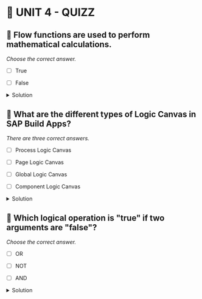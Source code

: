 # 🌸 UNIT 4 - QUIZZ

## 💮 Flow functions are used to perform mathematical calculations.

_Choose the correct answer._

- [ ] True

- [ ] False

<details>
  <summary>Solution</summary>

- [ ] True

- [ ] False

</details>

## 💮 What are the different types of Logic Canvas in SAP Build Apps?

_There are three correct answers._

- [ ] Process Logic Canvas

- [ ] Page Logic Canvas

- [ ] Global Logic Canvas

- [ ] Component Logic Canvas

<details>
  <summary>Solution</summary>

- [ ] Process Logic Canvas

- [ ] Page Logic Canvas

- [ ] Global Logic Canvas

- [ ] Component Logic Canvas

</details>

## 💮 Which logical operation is "true" if two arguments are "false"?

_Choose the correct answer._

- [ ] OR

- [ ] NOT

- [ ] AND

<details>
  <summary>Solution</summary>

- [ ] OR

- [ ] NOT

- [ ] AND

</details>
